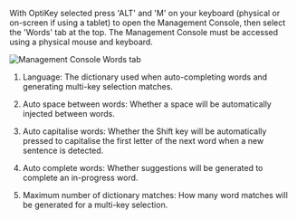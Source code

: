 With OptiKey selected press 'ALT' and 'M' on your keyboard (physical or on-screen if using a tablet) to open the Management Console, then select the 'Words' tab at the top. The Management Console must be accessed using a physical mouse and keyboard.

![Management Console Words tab](https://github.com/JuliusSweetland/OptiKey/blob/gh-pages/images/Management_Console_Words_Numbered.png)

1. Language: The dictionary used when auto-completing words and generating multi-key selection matches.

2. Auto space between words: Whether a space will be automatically injected between words.

3. Auto capitalise words: Whether the Shift key will be automatically pressed to capitalise the first letter of the next word when a new sentence is detected.

4. Auto complete words: Whether suggestions will be generated to complete an in-progress word.

5. Maximum number of dictionary matches: How many word matches will be generated for a multi-key selection.
